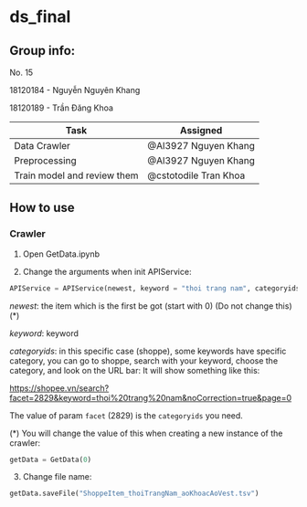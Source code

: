 # ds_final

## Group info:

No. 15

18120184 - Nguyễn Nguyên Khang

18120189 - Trần Đăng Khoa

Task | Assigned
------------ | -------------
Data Crawler | @Al3927 Nguyen Khang
Preprocessing | @Al3927 Nguyen Khang
Train model and review them | @cstotodile Tran Khoa



## How to use

### Crawler

1. Open GetData.ipynb

2. Change the arguments when init APIService:

```python
APIService = APIService(newest, keyword = "thoi trang nam", categoryids = "2829")
```

_newest_: the item which is the first be got (start with 0) (Do not change this)(*)

_keyword_: keyword

_categoryids_: in this specific case (shoppe), some keywords have specific category, you can go to shoppe, search with your keyword, choose the category, and look on the URL bar:
It will show something like this:

https://shopee.vn/search?facet=2829&keyword=thoi%20trang%20nam&noCorrection=true&page=0

The value of param `facet` (2829) is the `categoryids` you need.

(*) You will change the value of this when creating a new instance of the crawler: 
```python 
getData = GetData(0) 
```

3. Change file name: 
```python
getData.saveFile("ShoppeItem_thoiTrangNam_aoKhoacAoVest.tsv")
```
